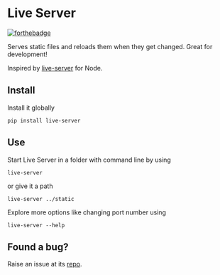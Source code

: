 # Live Server

[![forthebadge](https://forthebadge.com/images/badges/made-with-python.svg)](https://forthebadge.com)

Serves static files and reloads them when they get changed. Great for development!

Inspired by [live-server](https://www.npmjs.com/package/live-server) for Node.

## Install

Install it globally

```
pip install live-server
```

## Use

Start Live Server in a folder with command line by using

```
live-server
```

or give it a path

```
live-server ../static
```

Explore more options like changing port number using

```
live-server --help
```

## Found a bug?

Raise an issue at its [repo](https://www.github.com/ajitid/live_server).
